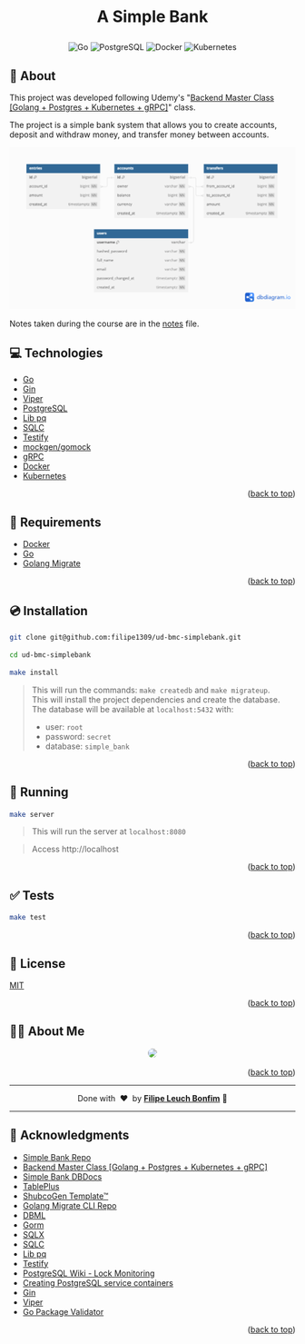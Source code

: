 
<a name="readme-top"></a>

# <p align="center">A Simple Bank</p>

<p align="center">
    <img src="https://img.shields.io/badge/Code-Go-informational?style=flat-square&logo=go&color=00ADD8" alt="Go" />
    <img src="https://img.shields.io/badge/Tools-PostgreSQL-informational?style=flat-square&logo=postgresql&color=4169E1&logoColor=4169E1" alt="PostgreSQL" />
    <img src="https://img.shields.io/badge/Tools-Docker-informational?style=flat-square&logo=docker&color=2496ED" alt="Docker" />
    <img src="https://img.shields.io/badge/Tools-Kubernetes-informational?style=flat-square&logo=kubernetes&color=326CE5" alt="Kubernetes" />
</p>

## 💬 About

This project was developed following Udemy's "[Backend Master Class [Golang + Postgres + Kubernetes + gRPC]](https://www.udemy.com/course/backend-master-class-golang-postgresql-kubernetes/)" class.

The project is a simple bank system that allows you to create accounts, deposit and withdraw money, and transfer money between accounts.

![Database](db_simple-bank.png)

Notes taken during the course are in the [notes](notes.md) file.

## :computer: Technologies

- [Go](https://golang.org/)
- [Gin](https://gin-gonic.com/)
- [Viper](https://github.com/spf13/viper)
- [PostgreSQL](https://www.postgresql.org/)
- [Lib pq](https://github.com/lib/pq)
- [SQLC](https://sqlc.dev/)
- [Testify](https://github.com/stretchr/testify)
- [mockgen/gomock](https://github.com/uber-go/mock)
- [gRPC](https://grpc.io/)
- [Docker](https://www.docker.com/)
- [Kubernetes](https://kubernetes.io/)

<p align="right">(<a href="#readme-top">back to top</a>)</p>

## :scroll: Requirements

- [Docker](https://www.docker.com/)
- [Go](https://golang.org/)
- [Golang Migrate](https://github.com/golang-migrate/migrate/tree/master/cmd/migrate)

<p align="right">(<a href="#readme-top">back to top</a>)</p>

## :cd: Installation

```sh
git clone git@github.com:filipe1309/ud-bmc-simplebank.git
```

```sh
cd ud-bmc-simplebank
```

```sh
make install
```
> This will run the commands: `make createdb` and `make migrateup`.  
> This will install the project dependencies and create the database.  
> The database will be available at `localhost:5432` with:
> - user: `root`
> - password: `secret`
> - database: `simple_bank`


<p align="right">(<a href="#readme-top">back to top</a>)</p>

## :runner: Running

```sh
make server
```
> This will run the server at `localhost:8080`

> Access http://localhost

<p align="right">(<a href="#readme-top">back to top</a>)</p>

## :white_check_mark: Tests

```sh
make test
```

<p align="right">(<a href="#readme-top">back to top</a>)</p>


## :memo: License

[MIT](https://choosealicense.com/licenses/mit/)

<p align="right">(<a href="#readme-top">back to top</a>)</p>

## 🧙‍♂️ About Me

<p align="center">
    <a style="font-weight: bold" href="https://github.com/filipe1309/">
    <img style="border-radius:50%" width="100px; "src="https://github.com/filipe1309.png"/>
    </a>
</p>

<p align="right">(<a href="#readme-top">back to top</a>)</p>

---

<p align="center">
    Done with&nbsp;&nbsp;♥️&nbsp;&nbsp;by <a style="font-weight: bold" href="https://github.com/filipe1309/">Filipe Leuch Bonfim</a> 🖖
</p>

---

## :clap: Acknowledgments

- [Simple Bank Repo](https://github.com/techschool/simplebank)
- [Backend Master Class [Golang + Postgres + Kubernetes + gRPC]](https://www.udemy.com/course/backend-master-class-golang-postgresql-kubernetes/)
- [Simple Bank DBDocs](https://dbdocs.io/techschool.guru/simple_bank)
- [TablePlus](https://tableplus.com/)
- [ShubcoGen Template™](https://github.com/filipe1309/shubcogen-template)
- [Golang Migrate CLI Repo](https://github.com/golang-migrate/migrate/tree/master/cmd/migrate)
- [DBML](https://dbml.dbdiagram.io/docs/)
- [Gorm](https://gorm.io/)
- [SQLX](https://jmoiron.github.io/sqlx/)
- [SQLC](https://sqlc.dev/)
- [Lib pq](https://github.com/lib/pq)
- [Testify](https://github.com/stretchr/testify)
- [PostgreSQL Wiki - Lock Monitoring](https://wiki.postgresql.org/wiki/Lock_Monitoring)
- [Creating PostgreSQL service containers](https://docs.github.com/en/actions/using-containerized-services/creating-postgresql-service-containers)
- [Gin](https://gin-gonic.com/)
- [Viper](https://github.com/spf13/viper)
- [Go Package Validator](https://github.com/go-playground/validator)

<p align="right">(<a href="#readme-top">back to top</a>)</p>

